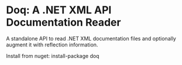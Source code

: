 Doq: A .NET XML API Documentation Reader
===

A standalone API to read .NET XML documentation files and optionally augment it with reflection information.

Install from nuget: install-package doq

